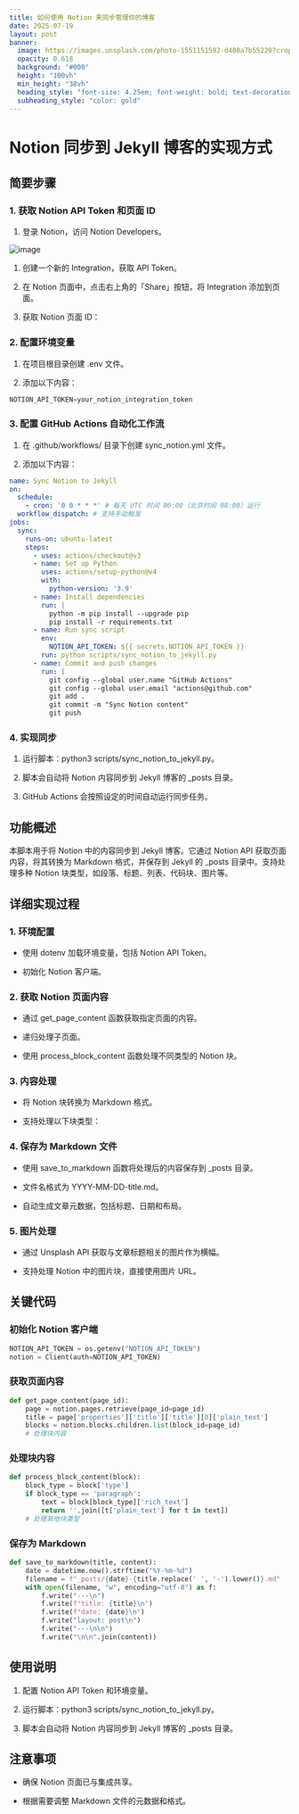 ```yaml
---
title: 如何使用 Notion 来同步管理你的博客
date: 2025-07-19
layout: post
banner:
  image: https://images.unsplash.com/photo-1551151592-d408a7b55220?crop=entropy&cs=tinysrgb&fit=max&fm=jpg&ixid=M3w2OTIwMzJ8MHwxfHJhbmRvbXx8fHx8fHx8fDE3NTI4OTU0NDR8&ixlib=rb-4.1.0&q=80&w=1080
  opacity: 0.618
  background: "#000"
  height: "100vh"
  min_height: "38vh"
  heading_style: "font-size: 4.25em; font-weight: bold; text-decoration: underline"
  subheading_style: "color: gold"
---
```


# Notion 同步到 Jekyll 博客的实现方式

## 简要步骤

### 1. 获取 Notion API Token 和页面 ID

1. 登录 Notion，访问 Notion Developers。

![image](https://prod-files-secure.s3.us-west-2.amazonaws.com/a7a0cc5a-89b9-4cda-8686-1fba0ca52f40/d19c1afe-dea5-4312-9333-786b0ba83054/image.png?X-Amz-Algorithm=AWS4-HMAC-SHA256&X-Amz-Content-Sha256=UNSIGNED-PAYLOAD&X-Amz-Credential=ASIAZI2LB466QSZFJ4XT%2F20250719%2Fus-west-2%2Fs3%2Faws4_request&X-Amz-Date=20250719T032403Z&X-Amz-Expires=3600&X-Amz-Security-Token=IQoJb3JpZ2luX2VjEIL%2F%2F%2F%2F%2F%2F%2F%2F%2F%2FwEaCXVzLXdlc3QtMiJHMEUCIAivBgLJEepEOWEzVFZp6WxiV9c2minvk6Hk43ZJrpRTAiEAglzSWpbiq2vbSGuW9NKu3oAjSpPlVvaU5yjug%2BQbiEMqiAQIm%2F%2F%2F%2F%2F%2F%2F%2F%2F%2F%2FARAAGgw2Mzc0MjMxODM4MDUiDOPlPxn8GIK2QYDDoCrcA3LQBQgbuwxcQ6ujutr7g3%2B%2BnBcWg2vcecYqyOhG5OQ6fWM1lMOqGYZjHbtiJroPhCVa%2FjUWWl1VvirMrmAwxw2k5Y5C56TevQ86P5rpkpNcqIuWKMUJOYNF8n2VxbNYxF0Rz6JjzjCZEXau1qkF0Y8FRS94F7tS7QmUPLKE0tF%2BFXzFaPd%2FpIKB9vo46edKDN34f0C32mcEvzxf440U5MaRbSyyQFCDeaf3g%2Fh6imLI89yC0nb0FrvoH1K%2B5UsUyszA%2BNFQFzb5BKKH47dIAunxalXESQQ53IEq4iv630jKeeLIGzCgpSfW3QHsATBhH7STE6PPY%2Fh6JxTTY98cWAYEZTiR5aFP%2FL%2Byq8%2Bo2cPRdx%2FgCW8NtmkINhRH13I7JMTtdkZamjFyG7WPKcOWpbax9dBVVgeliUh1kzkUy2JiOrIxaP%2FuzZ5EM8SRBWIYCy4pkPMVXpJm687mYwx%2BKZyOuAgyAXl2SYx9ayf2NB4MXE7uUbijHy8lcpD3MIn8G3DTz5wBI%2FGaEbL1QEkpuFDej1m0KqRX560%2FByi3sRjw4oGzI1m6cLVrddVeGpighVzxHFRYGB0Lu65kEfJG5HJS%2B6PkbbZSmLnUu5Y3g3OmKYAbQgb2E8tg7uWpMNr468MGOqUBsFTMpwYmM%2FDIFpPwok2VWCohM7ITm3ajg1gAsuhyugEOKK%2F8dk0VtS8l101V7jjVvCkqi%2BFzxFCVQaVI1OuZBTIXBDkuDLB9weoeo470XtJ0cSFp16vLtR%2BedzNjkHjhYpjv4Upjp2QyfvSzH57KcYzBTm8AGG1jij9vNIO1X3gCHrRKle%2B73BnwG8pEr1pntOfwLAbr22bl%2FgGJyq%2B5Ac9v%2FlWI&X-Amz-Signature=d0c5522f1b0091bc830c314faad49b83175cd733e2f612b98e9c49a465456e4a&X-Amz-SignedHeaders=host&x-amz-checksum-mode=ENABLED&x-id=GetObject)

1. 创建一个新的 Integration，获取 API Token。

1. 在 Notion 页面中，点击右上角的「Share」按钮，将 Integration 添加到页面。

1. 获取 Notion 页面 ID：


### 2. 配置环境变量

1. 在项目根目录创建 .env 文件。

1. 添加以下内容：

```javascript
NOTION_API_TOKEN=your_notion_integration_token
```

### 3. 配置 GitHub Actions 自动化工作流

1. 在 .github/workflows/ 目录下创建 sync_notion.yml 文件。

1. 添加以下内容：

```yaml
name: Sync Notion to Jekyll
on:
  schedule:
    - cron: '0 0 * * *' # 每天 UTC 时间 00:00（北京时间 08:00）运行
  workflow_dispatch: # 支持手动触发
jobs:
  sync:
    runs-on: ubuntu-latest
    steps:
      - uses: actions/checkout@v3
      - name: Set up Python
        uses: actions/setup-python@v4
        with:
          python-version: '3.9'
      - name: Install dependencies
        run: |
          python -m pip install --upgrade pip
          pip install -r requirements.txt
      - name: Run sync script
        env:
          NOTION_API_TOKEN: ${{ secrets.NOTION_API_TOKEN }}
        run: python scripts/sync_notion_to_jekyll.py
      - name: Commit and push changes
        run: |
          git config --global user.name "GitHub Actions"
          git config --global user.email "actions@github.com"
          git add .
          git commit -m "Sync Notion content"
          git push
```

### 4. 实现同步

1. 运行脚本：python3 scripts/sync_notion_to_jekyll.py。

1. 脚本会自动将 Notion 内容同步到 Jekyll 博客的 _posts 目录。

1. GitHub Actions 会按照设定的时间自动运行同步任务。

## 功能概述

本脚本用于将 Notion 中的内容同步到 Jekyll 博客。它通过 Notion API 获取页面内容，将其转换为 Markdown 格式，并保存到 Jekyll 的 _posts 目录中。支持处理多种 Notion 块类型，如段落、标题、列表、代码块、图片等。

## 详细实现过程

### 1. 环境配置

- 使用 dotenv 加载环境变量，包括 Notion API Token。

- 初始化 Notion 客户端。

### 2. 获取 Notion 页面内容

- 通过 get_page_content 函数获取指定页面的内容。

- 递归处理子页面。

- 使用 process_block_content 函数处理不同类型的 Notion 块。

### 3. 内容处理

- 将 Notion 块转换为 Markdown 格式。

- 支持处理以下块类型：


### 4. 保存为 Markdown 文件

- 使用 save_to_markdown 函数将处理后的内容保存到 _posts 目录。

- 文件名格式为 YYYY-MM-DD-title.md。

- 自动生成文章元数据，包括标题、日期和布局。

### 5. 图片处理

- 通过 Unsplash API 获取与文章标题相关的图片作为横幅。

- 支持处理 Notion 中的图片块，直接使用图片 URL。

## 关键代码

### 初始化 Notion 客户端

```python
NOTION_API_TOKEN = os.getenv("NOTION_API_TOKEN")
notion = Client(auth=NOTION_API_TOKEN)
```

### 获取页面内容

```python
def get_page_content(page_id):
    page = notion.pages.retrieve(page_id=page_id)
    title = page['properties']['title']['title'][0]['plain_text']
    blocks = notion.blocks.children.list(block_id=page_id)
    # 处理块内容
```

### 处理块内容

```python
def process_block_content(block):
    block_type = block['type']
    if block_type == 'paragraph':
        text = block[block_type]['rich_text']
        return ''.join([t['plain_text'] for t in text])
    # 处理其他块类型
```

### 保存为 Markdown

```python
def save_to_markdown(title, content):
    date = datetime.now().strftime("%Y-%m-%d")
    filename = f"_posts/{date}-{title.replace(' ', '-').lower()}.md"
    with open(filename, "w", encoding="utf-8") as f:
        f.write("---\n")
        f.write(f"title: {title}\n")
        f.write(f"date: {date}\n")
        f.write("layout: post\n")
        f.write("---\n\n")
        f.write("\n\n".join(content))
```

## 使用说明

1. 配置 Notion API Token 和环境变量。

1. 运行脚本：python3 scripts/sync_notion_to_jekyll.py。

1. 脚本会自动将 Notion 内容同步到 Jekyll 博客的 _posts 目录。

## 注意事项

- 确保 Notion 页面已与集成共享。

- 根据需要调整 Markdown 文件的元数据和格式。